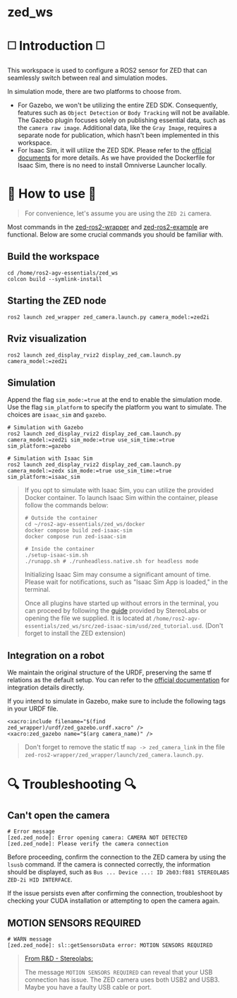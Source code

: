 # zed_ws

# ◻️ Introduction ◻️

This workspace is used to configure a ROS2 sensor for ZED that can seamlessly switch between real and simulation modes.

In simulation mode, there are two platforms to choose from.

- For Gazebo, we won't be utilizing the entire ZED SDK. Consequently, features such as `Object Detection` or `Body Tracking` will not be available. The Gazebo plugin focuses solely on publishing essential data, such as the `camera raw image`. Additional data, like the `Gray Image`, requires a separate node for publication, which hasn't been implemented in this workspace.
- For Isaac Sim, it will utilize the ZED SDK. Please refer to the [official documents](https://www.stereolabs.com/docs/isaac-sim/isaac_sim) for more details. As we have provided the Dockerfile for Isaac Sim, there is no need to install Omniverse Launcher locally.

# 🚩 How to use 🚩

> For convenience, let's assume you are using the `ZED 2i` camera.

Most commands in the [zed-ros2-wrapper](https://github.com/stereolabs/zed-ros2-wrapper) and [zed-ros2-example](https://github.com/stereolabs/zed-ros2-examples/tree/master) are functional. Below are some crucial commands you should be familiar with.

## Build the workspace

```bash=
cd /home/ros2-agv-essentials/zed_ws
colcon build --symlink-install
```

## Starting the ZED node

```bash=
ros2 launch zed_wrapper zed_camera.launch.py camera_model:=zed2i
```

## Rviz visualization

```bash=
ros2 launch zed_display_rviz2 display_zed_cam.launch.py camera_model:=zed2i
```

## Simulation

Append the flag `sim_mode:=true` at the end to enable the simulation mode. Use the flag `sim_platform` to specify the platform you want to simulate. The choices are `isaac_sim` and `gazebo`.

```bash=
# Simulation with Gazebo
ros2 launch zed_display_rviz2 display_zed_cam.launch.py camera_model:=zed2i sim_mode:=true use_sim_time:=true sim_platform:=gazebo

# Simulation with Isaac Sim
ros2 launch zed_display_rviz2 display_zed_cam.launch.py camera_model:=zedx sim_mode:=true use_sim_time:=true sim_platform:=isaac_sim
```

> If you opt to simulate with Isaac Sim, you can utilize the provided Docker container. To launch Isaac Sim within the container, please follow the commands below:
> ```bash=
> # Outside the container
> cd ~/ros2-agv-essentials/zed_ws/docker
> docker compose build zed-isaac-sim
> docker compose run zed-isaac-sim
> 
> # Inside the container
> ./setup-isaac-sim.sh
> ./runapp.sh # ./runheadless.native.sh for headless mode
> ```
> 
> Initializing Isaac Sim may consume a significant amount of time. Please wait for notifications, such as "Isaac Sim App is loaded," in the terminal.  
> 
> Once all plugins have started up without errors in the terminal, you can proceed by following the [guide](https://www.stereolabs.com/docs/isaac-sim/ros2_integration#enable-the-ros-2-bridge-extension) provided by StereoLabs or opening the file we supplied. It is located at `/home/ros2-agv-essentials/zed_ws/src/zed-isaac-sim/usd/zed_tutorial.usd`. (Don't forget to install the ZED extension)

## Integration on a robot

We maintain the original structure of the URDF, preserving the same tf relations as the default setup. You can refer to the [official documentation](https://www.stereolabs.com/docs/ros2/ros2-robot-integration) for integration details directly. 

If you intend to simulate in Gazebo, make sure to include the following tags in your URDF file.

```xml=
<xacro:include filename="$(find zed_wrapper)/urdf/zed_gazebo.urdf.xacro" />
<xacro:zed_gazebo name="$(arg camera_name)" />
```

> Don't forget to remove the static tf `map -> zed_camera_link` in the file  
> `zed-ros2-wrapper/zed_wrapper/launch/zed_camera.launch.py`.

# 🔍 Troubleshooting 🔍

## Can't open the camera

```bash=
# Error message
[zed.zed_node]: Error opening camera: CAMERA NOT DETECTED
[zed.zed_node]: Please verify the camera connection
```

Before proceeding, confirm the connection to the ZED camera by using the `lsusb` command. If the camera is connected correctly, the information should be displayed, such as `Bus ... Device ...: ID 2b03:f881 STEREOLABS ZED-2i HID INTERFACE`.

If the issue persists even after confirming the connection, troubleshoot by checking your CUDA installation or attempting to open the camera again.

## MOTION SENSORS REQUIRED

```bash=
# WARN message
[zed.zed_node]: sl::getSensorsData error: MOTION SENSORS REQUIRED
```

> [From R&D - Stereolabs:](https://community.stereolabs.com/t/motion-sensors-required/2336)
> 
> The message `MOTION SENSORS REQUIRED` can reveal that your USB connection has issue. The ZED camera uses both USB2 and USB3. Maybe you have a faulty USB cable or port.
